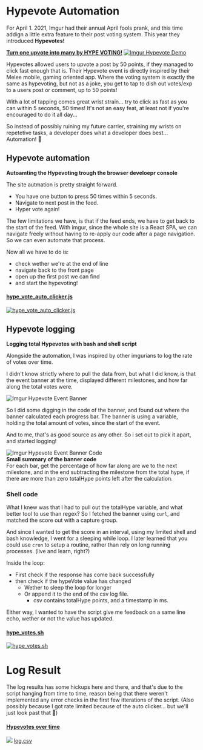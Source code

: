 # Hypevote Automation
For April 1. 2021, Imgur had their annual April fools prank, and this time addign a little extra feature to their post voting system. This year they introduced **Hypevotes!**

**[Turn one upvote into many by HYPE VOTING!](https://imgur.com/gallery/J9dUKdY)**
[![Imgur Hypevote Demo](https://i.imgur.com/OfUvxbO.gif)](https://imgur.com/gallery/J9dUKdY)


Hypevotes allowed users to upvote a post by 50 points, if they managed to click fast enough that is.
Their Hypevote event is directly inspired by their Melee mobile, gaming oriented app. Where the voting system is exactly the same as hypevoting, but not as a joke, you get to tap to dish out votes/exp to a users post or comment, up to 50 points!

With a lot of tapping comes great wrist strain... try to click as fast as you can within 5 seconds, 50 times!
It's not an easy feat, at least not if you're encouraged to do it all day...

So instead of possibly ruining my future carrier, straining my wrists on repetetive tasks, a developer does what a developer does best... Automation! 🥳

## Hypevote automation
**Autoamting the Hypevoting trough the browser develoepr console**

The site autmation is pretty straight forward.
* You have one button to press 50 times within 5 seconds.
* Navigate to next post in the feed.
* Hyper vote again!

The few limitations we have, is that if the feed ends, we have to get back to the start of the feed. With imgur, since the whole site is a React SPA, we can navigate freely without having to re-apply our code after a page navigation. So we can even automate that process.

Now all we have to do is:
* check wether we're at the end of line
* navigate back to the front page
* open up the first post we can find
* and start the hypevoting!
#### [hype_vote_auto_clicker.js](https://github.com/TheLifeIsYours/Imgur-Hypevote-Automation/blob/master/hype_vote_auto_clicker.js)
[![hype_vote_auto_clicker.js](https://i.imgur.com/SaB8G9e.png)](https://github.com/TheLifeIsYours/Imgur-Hypevote-Automation/blob/master/hype_vote_auto_clicker.js)

## Hypevote logging
**Logging total Hypevotes with bash and shell script**

Alongside the automation, I was inspired by other imgurians to log the rate of votes over time.

I didn't know strictly where to pull the data from, but what I did know, is that the event banner at the time, displayed different milestones, and how far along the total votes were.

![Imgur Hypevote Event Banner](https://i.imgur.com/rkpXjqf.png)

So I did some digging in the code of the banner, and found out where the banner calculated each progress bar. The banner is using a variable, holding the total amount of votes, since the start of the event.

And to me, that's as good source as any other.
So i set out to pick it apart, and started logging!

![Imgur Hypevote Event Banner Code](https://i.imgur.com/Z2R6Pxo.png)  
**Small summary of the banner code**  
For each bar, get the percentage of how far along are we to the next milestone, and in the end subtracting the milestone from the total hype, if there are more than zero totalHype points left after the calculation.

### Shell code
What I knew was that I had to pull out the totalHype variable, and what better tool to use than regex?
So I fetched the banner using `curl`, and matched the score out with a capture group.

And since I wanted to get the score in an interval, using my limited shell and bash knowledge, I went for a sleeping while loop. I later learned that you could use `cron` to setup a routine, rather than rely on long running processes. (live and learn, right?)

Inside the loop:
* First check if the response has come back successfully
* then check if the hypeVote value has changed
  * Wether to sleep the loop for longer
  * Or append it to the end of the csv log file.
    * csv contains totalHype points, and a timestamp in ms.

Either way, I wanted to have the script give me feedback on a same line echo, wether or not the value has updated.

#### [hype_votes.sh](https://github.com/TheLifeIsYours/Imgur-Hypevote-Automation/blob/master/hype_votes.sh)
[![hype_votes.sh](https://i.imgur.com/u88RvoV.png)](https://github.com/TheLifeIsYours/Imgur-Hypevote-Automation/blob/master/hype_votes.sh)

# Log Result
The log results has some hickups here and there, and that's due to the script hanging from time to time, reason being that there weren't implemented any error checks in the first few itterations of the script. (Also possibly because I got rate limited because of the auto clicker... but we'll just look past that :eyes:)
#### [Hypevotes over time](https://github.com/TheLifeIsYours/Imgur-Hypevote-Automation/blob/master/log.csv)
[![](https://i.imgur.com/ZvkPSJE.png)](https://github.com/TheLifeIsYours/Imgur-Hypevote-Automation/blob/master/log.csv)
[log.csv](https://github.com/TheLifeIsYours/Imgur-Hypevote-Automation/blob/master/log.csv)
